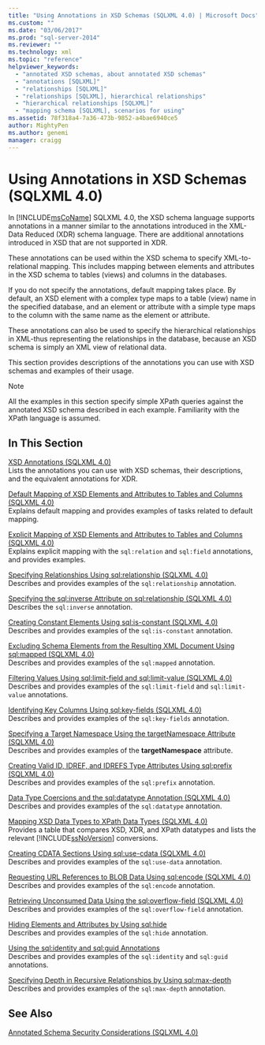 ```yaml
---
title: "Using Annotations in XSD Schemas (SQLXML 4.0) | Microsoft Docs"
ms.custom: ""
ms.date: "03/06/2017"
ms.prod: "sql-server-2014"
ms.reviewer: ""
ms.technology: xml
ms.topic: "reference"
helpviewer_keywords: 
  - "annotated XSD schemas, about annotated XSD schemas"
  - "annotations [SQLXML]"
  - "relationships [SQLXML]"
  - "relationships [SQLXML], hierarchical relationships"
  - "hierarchical relationships [SQLXML]"
  - "mapping schema [SQLXML], scenarios for using"
ms.assetid: 78f318a4-7a36-473b-9852-a4bae6940ce5
author: MightyPen
ms.author: genemi
manager: craigg
---
```

# Using Annotations in XSD Schemas (SQLXML 4.0)
  In [!INCLUDE[msCoName](../../includes/msconame-md.md)] SQLXML 4.0, the XSD schema language supports annotations in a manner similar to the annotations introduced in the XML-Data Reduced (XDR) schema language. There are additional annotations introduced in XSD that are not supported in XDR.  
  
 These annotations can be used within the XSD schema to specify XML-to-relational mapping. This includes mapping between elements and attributes in the XSD schema to tables (views) and columns in the databases.  
  
 If you do not specify the annotations, default mapping takes place. By default, an XSD element with a complex type maps to a table (view) name in the specified database, and an element or attribute with a simple type maps to the column with the same name as the element or attribute.  
  
 These annotations can also be used to specify the hierarchical relationships in XML-thus representing the relationships in the database, because an XSD schema is simply an XML view of relational data.  
  
 This section provides descriptions of the annotations you can use with XSD schemas and examples of their usage.  
  
> [!NOTE]  
>  All the examples in this section specify simple XPath queries against the annotated XSD schema described in each example. Familiarity with the XPath language is assumed.  
  
## In This Section  
 [XSD Annotations &#40;SQLXML 4.0&#41;](xsd-annotations-sqlxml-4-0.md)  
 Lists the annotations you can use with XSD schemas, their descriptions, and the equivalent annotations for XDR.  
  
 [Default Mapping of XSD Elements and Attributes to Tables and Columns &#40;SQLXML 4.0&#41;](default-mapping-of-xsd-elements-and-attributes-to-tables-and-columns-sqlxml-4-0.md)  
 Explains default mapping and provides examples of tasks related to default mapping.  
  
 [Explicit Mapping of XSD Elements and Attributes to Tables and Columns &#40;SQLXML 4.0&#41;](explicit-mapping-xsd-elements-and-attributes-to-tables-and-columns.md)  
 Explains explicit mapping with the `sql:relation` and `sql:field` annotations, and provides examples.  
  
 [Specifying Relationships Using sql:relationship &#40;SQLXML 4.0&#41;](specifying-relationships-using-sql-relationship-sqlxml-4-0.md)  
 Describes and provides examples of the `sql:relationship` annotation.  
  
 [Specifying the sql:inverse Attribute on sql:relationship &#40;SQLXML 4.0&#41;](specifying-the-sql-inverse-attribute-on-sql-relationship-sqlxml-4-0.md)  
 Describes the `sql:inverse` annotation.  
  
 [Creating Constant Elements Using sql:is-constant &#40;SQLXML 4.0&#41;](creating-constant-elements-using-sql-is-constant-sqlxml-4-0.md)  
 Describes and provides examples of the `sql:is-constant` annotation.  
  
 [Excluding Schema Elements from the Resulting XML Document Using sql:mapped &#40;SQLXML 4.0&#41;](excluding-schema-elements-from-the-xml-document-using-sql-mapped.md)  
 Describes and provides examples of the `sql:mapped` annotation.  
  
 [Filtering Values Using sql:limit-field and sql:limit-value &#40;SQLXML 4.0&#41;](../sqlxml-annotated-xsd-schemas-xpath-queries/bulk-load-xml/annotation-interpretation-sql-limit-field-and-sql-limit-value.md)  
 Describes and provides examples of the `sql:limit-field` and `sql:limit-value` annotations.  
  
 [Identifying Key Columns Using sql:key-fields &#40;SQLXML 4.0&#41;](identifying-key-columns-using-sql-key-fields-sqlxml-4-0.md)  
 Describes and provides examples of the `sql:key-fields` annotation.  
  
 [Specifying a Target Namespace Using the targetNamespace Attribute &#40;SQLXML 4.0&#41;](specifying-a-target-namespace-using-the-targetnamespace-attribute-sqlxml-4-0.md)  
 Describes and provides examples of the **targetNamespace** attribute.  
  
 [Creating Valid ID, IDREF, and IDREFS Type Attributes Using sql:prefix &#40;SQLXML 4.0&#41;](creating-valid-id-idref-and-idrefs-type-attributes-using-sql-prefix-sqlxml-4-0.md)  
 Describes and provides examples of the `sql:prefix` annotation.  
  
 [Data Type Coercions and the sql:datatype Annotation &#40;SQLXML 4.0&#41;](data-type-coercions-and-the-sql-datatype-annotation-sqlxml-4-0.md)  
 Describes and provides examples of the `sql:datatype` annotation.  
  
 [Mapping XSD Data Types to XPath Data Types &#40;SQLXML 4.0&#41;](../sqlxml-annotated-xsd-schemas-xpath-queries/xpath-data-types-sqlxml-4-0.md)  
 Provides a table that compares XSD, XDR, and XPath datatypes and lists the relevant [!INCLUDE[ssNoVersion](../../includes/ssnoversion-md.md)] conversions.  
  
 [Creating CDATA Sections Using sql:use-cdata &#40;SQLXML 4.0&#41;](creating-cdata-sections-using-sql-use-cdata-sqlxml-4-0.md)  
 Describes and provides examples of the `sql:use-data` annotation.  
  
 [Requesting URL References to BLOB Data Using sql:encode &#40;SQLXML 4.0&#41;](requesting-url-references-to-blob-data-using-sql-encode-sqlxml-4-0.md)  
 Describes and provides examples of the `sql:encode` annotation.  
  
 [Retrieving Unconsumed Data Using the sql:overflow-field &#40;SQLXML 4.0&#41;](../sqlxml-annotated-xsd-schemas-xpath-queries/bulk-load-xml/annotation-interpretation-sql-overflow-field.md)  
 Describes and provides examples of the `sql:overflow-field` annotation.  
  
 [Hiding Elements and Attributes by Using sql:hide](hiding-elements-and-attributes-by-using-sql-hide.md)  
 Describes and provides examples of the `sql:hide` annotation.  
  
 [Using the sql:identity and sql:guid Annotations](using-the-sql-identity-and-sql-guid-annotations.md)  
 Describes and provides examples of the `sql:identity` and `sql:guid` annotations.  
  
 [Specifying Depth in Recursive Relationships by Using sql:max-depth](specifying-depth-in-recursive-relationships-by-using-sql-max-depth.md)  
 Describes and provides examples of the `sql:max-depth` annotation.  
  
## See Also  
 [Annotated Schema Security Considerations &#40;SQLXML 4.0&#41;](../sqlxml-annotated-xsd-schemas-xpath-queries/security/annotated-schema-security-considerations-sqlxml-4-0.md)  
  
  

